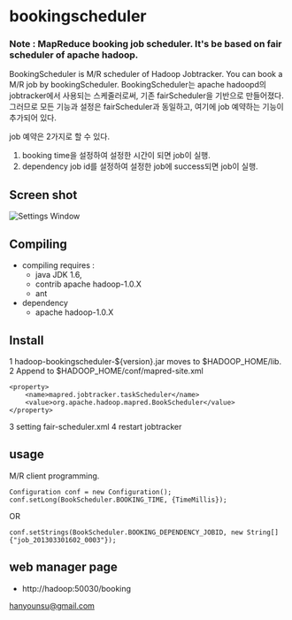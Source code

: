 bookingscheduler
================

### Note : MapReduce booking job scheduler. It's be based on fair scheduler of apache hadoop. ###

BookingScheduler is M/R scheduler of Hadoop Jobtracker. You can book a M/R job by bookingScheduler.
BookingScheduler는 apache hadoopd의 jobtracker에서 사용되는 스케줄러로써, 기존 fairScheduler을 기반으로 만들어졌다. 
그러므로 모든 기능과 설정은 fairScheduler과 동일하고, 여기에 job 예약하는 기능이 추가되어 있다.

job 예약은 2가지로 할 수 있다.
1. booking time을 설정하여 설정한 시간이 되면 job이 실행.
2. dependency job id를 설정하여 설정한 job에 success되면 job이 실행.

## Screen shot ##
![Settings Window](https://raw.github.com/hys9958/bookingscheduler/master/contrib/bookingscheduler/designdoc/bookingScheduler.png)

## Compiling ##
- compiling requires : 
	- java JDK 1.6,
	- contrib apache hadoop-1.0.X
	- ant
- dependency
	- apache hadoop-1.0.X
	
## Install ##
1 hadoop-bookingscheduler-${version}.jar moves to $HADOOP_HOME/lib.
2 Append to $HADOOP_HOME/conf/mapred-site.xml

	<property>
  		<name>mapred.jobtracker.taskScheduler</name>
  		<value>org.apache.hadoop.mapred.BookScheduler</value>
	</property>
    	
3 setting fair-scheduler.xml
4 restart jobtracker

## usage ##
M/R client programming.
	
	Configuration conf = new Configuration();
    conf.setLong(BookScheduler.BOOKING_TIME, {TimeMillis});

OR

    conf.setStrings(BookScheduler.BOOKING_DEPENDENCY_JOBID, new String[]{"job_201303301602_0003"});

## web manager page ##
- http://hadoop:50030/booking

hanyounsu@gmail.com